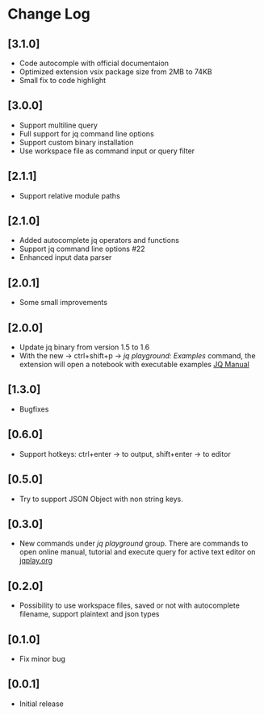 # Change Log

## [3.1.0]

* Code autocomple with official documentaion
* Optimized extension vsix package size from 2MB to 74KB
* Small fix to code highlight

## [3.0.0]

* Support multiline query
* Full support for jq command line options
* Support custom binary installation
* Use workspace file as command input or query filter

## [2.1.1]

* Support relative module paths

## [2.1.0]

* Added autocomplete jq operators and functions
* Support jq command line options #22
* Enhanced input data parser

## [2.0.1]

* Some small improvements

## [2.0.0]

* Update jq binary from version 1.5 to 1.6
* With the new → ctrl+shift+p → _jq playground: Examples_ command, the extension will open a notebook with executable examples [JQ Manual](https://stedolan.github.io/jq/manual/)

## [1.3.0]

* Bugfixes

## [0.6.0]

* Support hotkeys: ctrl+enter → to output, shift+enter → to editor

## [0.5.0]

* Try to support JSON Object with non string keys.

## [0.3.0]

* New commands under _jq playground_ group. There are commands to open online manual, tutorial and execute query for active text editor on [jqplay.org](https://jqplay.org/)

## [0.2.0]

* Possibility to use workspace files, saved or not with autocomplete filename, support plaintext and json types

## [0.1.0]

* Fix minor bug

## [0.0.1]

* Initial release
